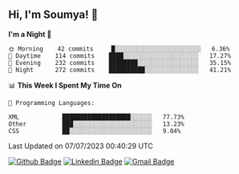 ## Hi, I'm Soumya! 👋

<!--START_SECTION:waka-->
**I'm a Night 🦉** 

```text
🌞 Morning    42 commits     █░░░░░░░░░░░░░░░░░░░░░░░░   6.36% 
🌆 Daytime    114 commits    ████░░░░░░░░░░░░░░░░░░░░░   17.27% 
🌃 Evening    232 commits    ████████░░░░░░░░░░░░░░░░░   35.15% 
🌙 Night      272 commits    ██████████░░░░░░░░░░░░░░░   41.21%

```


📊 **This Week I Spent My Time On** 

```text
💬 Programming Languages: 

XML            ███████████████████░░░░░░   77.73% 
Other          ███░░░░░░░░░░░░░░░░░░░░░░   13.23% 
CSS            ██░░░░░░░░░░░░░░░░░░░░░░░   9.04%
```


 Last Updated on 07/07/2023 00:40:29 UTC
<!--END_SECTION:waka-->

[![Github Badge](https://img.shields.io/badge/-rubyruins-grey?style=for-the-badge&logo=github&logoColor=white&link=https://github.com/rubyruins/)](https://www.github.com/rubyruins/) 
[![Linkedin Badge](https://img.shields.io/badge/-Soumya%20Parekh-0072b1?style=for-the-badge&logo=Linkedin&logoColor=white&link=https://www.linkedin.com/in/Soumya-Parekh/)](https://www.linkedin.com/in/Soumya-Parekh/) 
[![Gmail Badge](https://img.shields.io/badge/-soumyaparekh.me@gmail.com-c14438?style=for-the-badge&logo=Gmail&logoColor=white&link=mailto:soumyaparekh.me@gmail.com)](mailto:soumyaparekh.me@gmail.com) 
